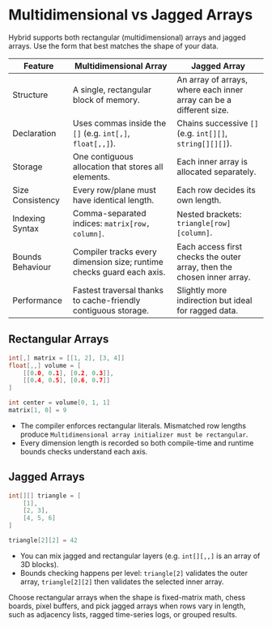 # Multidimensional vs Jagged Arrays

Hybrid supports both rectangular (multidimensional) arrays and jagged arrays. Use the form that best matches the shape of your data.

| Feature | Multidimensional Array | Jagged Array |
| ------- | ---------------------- | ------------ |
| Structure | A single, rectangular block of memory. | An array of arrays, where each inner array can be a different size. |
| Declaration | Uses commas inside the `[]` (e.g. `int[,]`, `float[,,]`). | Chains successive `[]` (e.g. `int[][]`, `string[][][]`). |
| Storage | One contiguous allocation that stores all elements. | Each inner array is allocated separately. |
| Size Consistency | Every row/plane must have identical length. | Each row decides its own length. |
| Indexing Syntax | Comma-separated indices: `matrix[row, column]`. | Nested brackets: `triangle[row][column]`. |
| Bounds Behaviour | Compiler tracks every dimension size; runtime checks guard each axis. | Each access first checks the outer array, then the chosen inner array. |
| Performance | Fastest traversal thanks to cache-friendly contiguous storage. | Slightly more indirection but ideal for ragged data. |

## Rectangular Arrays

```c
int[,] matrix = [[1, 2], [3, 4]]
float[,,] volume = [
    [[0.0, 0.1], [0.2, 0.3]],
    [[0.4, 0.5], [0.6, 0.7]]
]

int center = volume[0, 1, 1]
matrix[1, 0] = 9
```

- The compiler enforces rectangular literals. Mismatched row lengths produce `Multidimensional array initializer must be rectangular`.
- Every dimension length is recorded so both compile-time and runtime bounds checks understand each axis.

## Jagged Arrays

```c
int[][] triangle = [
    [1],
    [2, 3],
    [4, 5, 6]
]

triangle[2][2] = 42
```

- You can mix jagged and rectangular layers (e.g. `int[][,,]` is an array of 3D blocks).
- Bounds checking happens per level: `triangle[2]` validates the outer array, `triangle[2][2]` then validates the selected inner array.

Choose rectangular arrays when the shape is fixed-matrix math, chess boards, pixel buffers, and pick jagged arrays when rows vary in length, such as adjacency lists, ragged time-series logs, or grouped results.
